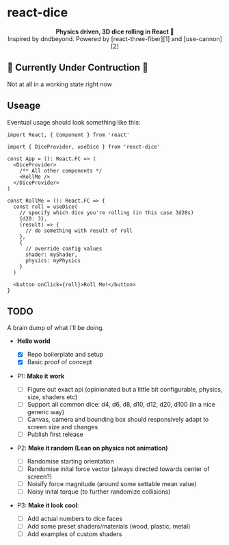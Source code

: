# react-dice

<div align="center"><strong>Physics driven, 3D dice rolling in React 🎲</strong></div>
<div align="center"> Inspired by dndbeyond. Powered by [react-three-fiber][1] and [use-cannon][2] </div>


## 🚧 Currently Under Contruction 🚧

Not at all in a working state right now

## Useage

Eventual usage should look something like this:

```tsx
import React, { Component } from 'react'

import { DiceProvider, useDice } from 'react-dice'

const App = (): React.FC => (
  <DiceProvider>
    /** All other components */
    <RollMe />
  </DiceProvider>
)

const RollMe = (): React.FC => {
  const roll = useDice(
    // specify which dice you're rolling (in this case 3d20s)
    {d20: 3},
    (result) => {
      // do something with result of roll
    },
    {
      // override config values
      shader: myShader,
      physics: myPhysics
    }
  )

  <button onClick={roll}>Roll Me!</button>
}
```

## TODO

A brain dump of what i'll be doing.

- **Hello world**

  - [x] Repo boilerplate and setup
  - [x] Basic proof of concept

- P1: **Make it work**

  - [ ] Figure out exact api (opinionated but a little bit configurable, physics, size, shaders etc)
  - [ ] Support all common dice: d4, d6, d8, d10, d12, d20, d100 (in a nice generic way)
  - [ ] Canvas, camera and bounding box should responsively adapt to screen size and changes
  - [ ] Publish first release

- P2: **Make it random (Lean on physics not animation)**

  - [ ] Randomise starting orientation
  - [ ] Randomise inital force vector (always directed towards center of screen?)
  - [ ] Noisify force magnitude (around some settable mean value)
  - [ ] Noisy inital torque (to further randomize collisions)

- P3: **Make it look cool**:
  - [ ] Add actual numbers to dice faces
  - [ ] Add some preset shaders/materials (wood, plastic, metal)
  - [ ] Add examples of custom shaders

[1]: https://github.com/pmndrs/react-three-fiber
[2]: https://github.com/pmndrs/use-cannon
